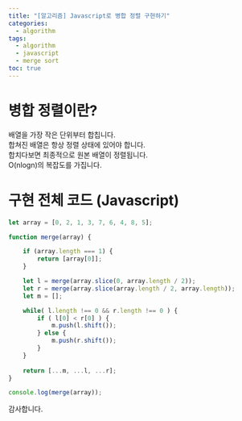 ```yaml
---
title: "[알고리즘] Javascript로 병합 정렬 구현하기"
categories: 
  - algorithm
tags:
  - algorithm
  - javascript
  - merge sort
toc: true
---
```

# 병합 정렬이란?  
배열을 가장 작은 단위부터 합칩니다.<br>
합쳐진 배열은 항상 정렬 상태에 있어야 합니다.<br>
합치다보면 최종적으로 원본 배열이 정렬됩니다.<br>
O(nlogn)의 복잡도를 가집니다.<br>

# 구현 전체 코드 (Javascript)
~~~ javascript
let array = [0, 2, 1, 3, 7, 6, 4, 8, 5];

function merge(array) {

    if (array.length === 1) {
        return [array[0]];
    }

    let l = merge(array.slice(0, array.length / 2));
    let r = merge(array.slice(array.length / 2, array.length));
    let m = [];

    while( l.length !== 0 && r.length !== 0 ) {
        if ( l[0] < r[0] ) {
            m.push(l.shift());
        } else {
            m.push(r.shift());
        }
    }
    
    return [...m, ...l, ...r];
}

console.log(merge(array));
~~~

감사합니다.
